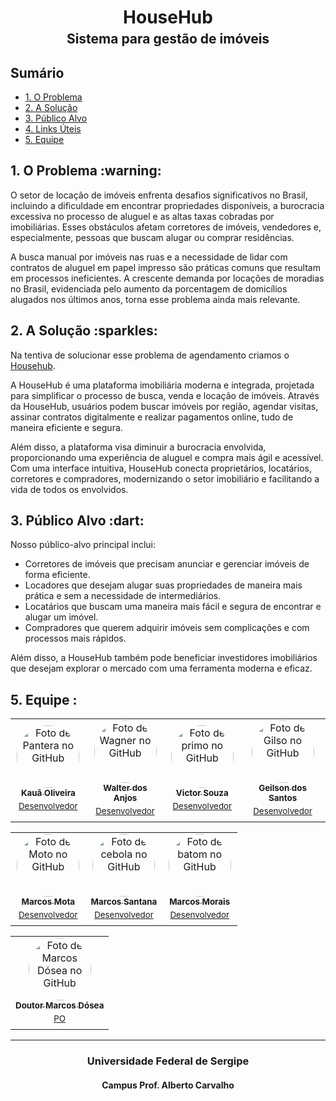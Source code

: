

<div style="text-align: center; margin: 0;">
  <!-- Logo HouseHub Aqui!<img src="./Codigo/AgendeMeWeb/wwwroot/assets/logo.svg" width="60%"><br><br>-->
  <h1 style="border-bottom: none; margin-bottom: 0;">
    HouseHub
  </h1>
  <!--Mudar o h1 por uma logo?-->
  <h2 style="margin-top: 5px; border-bottom: none">
    Sistema para gestão de imóveis
  </h2>
</div>



## Sumário
  <ul id="nav" >
    <li><a href="#problema">1. O Problema</a></li>
    <li><a href="#solucao">2. A Solução</a></li>
    <li><a href="#publico">3. Público Alvo</a></li>
    <li><a href="#linksuteis">4. Links Úteis</a></li>
    <li><a href="#equipe">5. Equipe</a></li>
  </ul>

  <h2 id="problema">1. O Problema :warning:</h2>
  
<p>O setor de locação de imóveis enfrenta desafios significativos no Brasil, incluindo a dificuldade em encontrar propriedades disponíveis, a burocracia excessiva no processo de aluguel e as altas taxas cobradas por imobiliárias. Esses obstáculos afetam corretores de imóveis, vendedores e, especialmente, pessoas que buscam alugar ou comprar residências.</p>

<p>A busca manual por imóveis nas ruas e a necessidade de lidar com contratos de aluguel em papel impresso são práticas comuns que resultam em processos ineficientes. A crescente demanda por locações de moradias no Brasil, evidenciada pelo aumento da porcentagem de domicílios alugados nos últimos anos, torna esse problema ainda mais relevante.</p>


  
  <!-- banner househub ![fila de pessoas](https://github.com/ms-daniel/justimagens/blob/main/2007.i105.019..png)-->

  <h2 id="solucao">2. A Solução :sparkles:</h2>
  
  <p>Na tentiva de solucionar esse problema de agendamento criamos o <a href="https://github.com/marcosdosea/Househub" >Househub</a>. </p>
  <p>A HouseHub é uma plataforma imobiliária moderna e integrada, projetada para simplificar o processo de busca, venda e locação de imóveis. Através da HouseHub, usuários podem buscar imóveis por região, agendar visitas, assinar contratos digitalmente e realizar pagamentos online, tudo de maneira eficiente e segura.</p>

<p>Além disso, a plataforma visa diminuir a burocracia envolvida, proporcionando uma experiência de aluguel e compra mais ágil e acessível. Com uma interface intuitiva, HouseHub conecta proprietários, locatários, corretores e compradores, modernizando o setor imobiliário e facilitando a vida de todos os envolvidos.</p>

  <h2 id="publico">3. Público Alvo :dart:</h2>
  
  Nosso público-alvo principal inclui:
<ul>
    <li>Corretores de imóveis que precisam anunciar e gerenciar imóveis de forma eficiente.</li>
    <li>Locadores que desejam alugar suas propriedades de maneira mais prática e sem a necessidade de intermediários.</li>
    <li>Locatários que buscam uma maneira mais fácil e segura de encontrar e alugar um imóvel.</li>
    <li>Compradores que querem adquirir imóveis sem complicações e com processos mais rápidos.</li>
</ul>
<p>Além disso, a HouseHub também pode beneficiar investidores imobiliários que desejam explorar o mercado com uma ferramenta moderna e eficaz.</p>

<!-- ainda não temos links úteis!
  <h2 id="linksuteis">4. Links Úteis</h2>
-->
  

  
  <h2 id="equipe">5. Equipe :</h2>

  <table align="center">
  <tr>
    <td align="center">
      <a href="https://github.com/K4U4dev" target="_blank">
        <img style="border-radius:100px;" src="https://avatars.githubusercontent.com/u/102272784?v=4" width="100px;" alt="Foto de Pantera no GitHub"/><br>
        <sub>
          <b>Kauã Oliveira</b>
          <p style="margin: 5;">Desenvolvedor</p>
        </sub>
      </a>
    </td>
    <td align="center">
      <a href="https://github.com/WalterHenri" target="_blank">
        <img style="border-radius:100px;" src="https://avatars.githubusercontent.com/u/110775600?v=4" width="100px;" alt="Foto de Wagner no GitHub"/><br>
        <sub>
          <b>Walter dos Anjos</b>
          <p style="margin: 5;">Desenvolvedor</p>
        </sub>
      </a>
    </td>
    <td align="center">
      <a href="https://github.com/jvvict0r" target="_blank">
        <img style="border-radius:100px;" src="https://avatars.githubusercontent.com/u/74694494?v=4" width="100px;" alt="Foto de primo no GitHub"/><br>
        <sub>
          <b>Victor Souza</b>
          <p style="margin: 5;">Desenvolvedor</p>
        </sub>
      </a>
    </td>
    <td align="center">
      <a href="https://github.com/imarcossm" target="_blank">
        <img style="border-radius:100px;" src="https://avatars.githubusercontent.com/u/59769321?v=4" width="100px;" alt="Foto de Gilso no GitHub"/><br>
        <sub>
          <b>Geilson dos Santos</b>
          <p style="margin: 5;">Desenvolvedor</p>
        </sub>
      </a>
    </td>
</table>
  <table align="center">
  <tr>
    <td align="center">
      <a href="https://github.com/MarcosVinicius-Mota" target="_blank">
        <img style="border-radius:100px;" src="https://avatars.githubusercontent.com/u/112988242?v=4" width="100px;" alt="Foto de Moto no GitHub"/><br>
        <sub>
          <b>Marcos Mota</b>
          <p style="margin: 5;">Desenvolvedor</p>
        </sub>
      </a>
    </td>
    <td align="center">
      <a href="https://github.com/M4RCOSVS0" target="_blank">
        <img style="border-radius:100px;" src="https://avatars.githubusercontent.com/u/144130181?v=4" width="100px;" alt="Foto de cebola no GitHub"/><br>
        <sub>
          <b>Marcos Santana</b>
          <p style="margin: 5;">Desenvolvedor</p>
        </sub>
      </a>
    </td>
    <td align="center">
      <a href="https://github.com/jvvict0r" target="_blank">
        <img style="border-radius:100px;" src="https://avatars.githubusercontent.com/u/114831028?v=4" width="100px;" alt="Foto de batom no GitHub"/><br>
        <sub>
          <b>Marcos Morais</b>
          <p style="margin: 5;">Desenvolvedor</p>
        </sub>
      </a>
    </td>
</table>
<table align="center">
  <tr>
    <td align="center">
      <a href="https://github.com/marcosdosea" target="_blank">
        <img style="border-radius:100px;" src="https://avatars.githubusercontent.com/u/7799935?v=4" target="_blank" width="100px;" alt="Foto de Marcos Dósea no         GitHub"/><br>
        <sub>
          <b>Doutor Marcos Dósea</b>
          <p style="margin: 5;">PO</p>
        </sub>
      </a>
    </td>
   </tr>
</table>

***
<h3  align=center>Universidade Federal de Sergipe</h3>
<h4  align=center>Campus Prof. Alberto Carvalho</h4>

